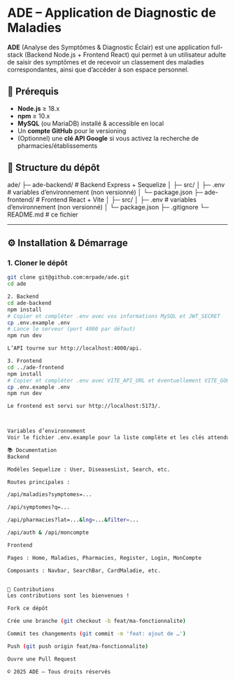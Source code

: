 # ADE – Application de Diagnostic de Maladies

**ADE** (Analyse des Symptômes & Diagnostic Éclair) est une application full-stack (Backend Node.js + Frontend React) qui permet à un utilisateur adulte de saisir des symptômes et de recevoir un classement des maladies correspondantes, ainsi que d’accéder à son espace personnel.

## 🚀 Prérequis

- **Node.js** ≥ 18.x  
- **npm** ≥ 10.x  
- **MySQL** (ou MariaDB) installé & accessible en local  
- Un **compte GitHub** pour le versioning  
- (Optionnel) une **clé API Google** si vous activez la recherche de pharmacies/établissements

## 📁 Structure du dépôt

ade/
├─ ade-backend/ # Backend Express + Sequelize
│ ├─ src/
│ ├─ .env # variables d’environnement (non versionné)
│ └─ package.json
├─ ade-frontend/ # Frontend React + Vite
│ ├─ src/
│ ├─ .env # variables d’environnement (non versionné)
│ └─ package.json
├─ .gitignore
└─ README.md # ce fichier

---

## ⚙️ Installation & Démarrage

### 1. Cloner le dépôt

```bash
git clone git@github.com:mrpade/ade.git
cd ade

2. Backend
cd ade-backend
npm install
# Copier et compléter .env avec vos informations MySQL et JWT_SECRET
cp .env.example .env
# Lance le serveur (port 4000 par défaut)
npm run dev

L’API tourne sur http://localhost:4000/api.

3. Frontend
cd ../ade-frontend
npm install
# Copier et compléter .env avec VITE_API_URL et éventuellement VITE_GOOGLE_MAPS_API_KEY
cp .env.example .env
npm run dev

Le frontend est servi sur http://localhost:5173/.



Variables d’environnement
Voir le fichier .env.example pour la liste complète et les clés attendues.

📚 Documentation
Backend

Modèles Sequelize : User, DiseasesList, Search, etc.

Routes principales :

/api/maladies?symptomes=...

/api/symptomes?q=...

/api/pharmacies?lat=...&lng=...&filter=...

/api/auth & /api/moncompte

Frontend

Pages : Home, Maladies, Pharmacies, Register, Login, MonCompte

Composants : Navbar, SearchBar, CardMaladie, etc.


🤝 Contributions
Les contributions sont les bienvenues !

Fork ce dépôt

Crée une branche (git checkout -b feat/ma-fonctionnalite)

Commit tes changements (git commit -m 'feat: ajout de …')

Push (git push origin feat/ma-fonctionnalite)

Ouvre une Pull Request

© 2025 ADE – Tous droits réservés